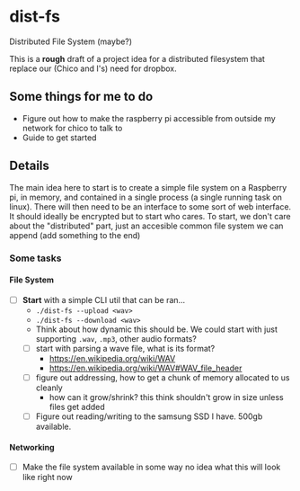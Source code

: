 # dist-fs
Distributed File System (maybe?)

This is a **rough** draft of a project idea for a distributed filesystem that replace our (Chico and I's) need for dropbox.

## Some things for me to do
- Figure out how to make the raspberry pi accessible from outside my network for chico to talk to
- Guide to get started

## Details

The main idea here to start is to create a simple file system on a Raspberry pi, in memory, and 
contained in a single process (a single running task on linux). There will then need to be an
interface to some sort of web interface. It should ideally be encrypted but to start who cares.
To start, we don't care about the "distributed" part, just an accesible common file system we
can append (add something to the end)

### Some tasks
#### File System
- [ ] **Start** with a simple CLI util that can be ran...
    - `./dist-fs --upload <wav>`
    - `./dist-fs --download <wav>`
  - Think about how dynamic this should be. We could start with just supporting `.wav`, `.mp3`, other audio formats?
  - [ ] start with parsing a wave file, what is its format?
    - https://en.wikipedia.org/wiki/WAV
    - https://en.wikipedia.org/wiki/WAV#WAV_file_header
  - [ ] figure out addressing, how to get a chunk of memory allocated to us cleanly
    - how can it grow/shrink? this think shouldn't grow in size unless files get added
  - [ ] Figure out reading/writing to the samsung SSD I have. 500gb available.
       
#### Networking
- [ ] Make the file system available in some way
no idea what this will look like right now
